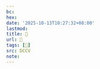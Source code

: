 ```yaml
---
bc:
hex:
date: '2025-10-13T10:27:32+08:00'
lastmod:
title: 􅄀
url: 􅄀
tags: [𨭖]
src: DCCV
note:
---
```

